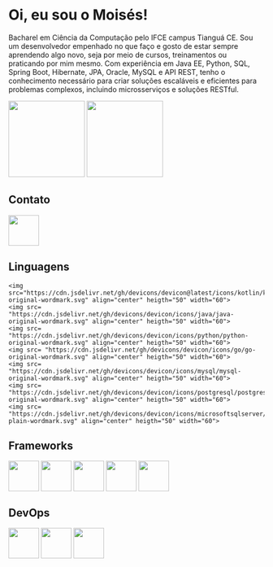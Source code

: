 # Oi, eu sou o Moisés! 
 Bacharel em Ciência da Computação pelo IFCE campus Tianguá CE. Sou um desenvolvedor empenhado no que faço e gosto de estar sempre aprendendo algo novo, seja por meio de cursos, treinamentos ou praticando por mim mesmo. 
 Com experiência em Java EE, Python, SQL, Spring Boot, Hibernate, JPA, Oracle, MySQL e API REST, tenho o conhecimento necessário para criar soluções escaláveis e eficientes para problemas complexos, incluindo microsserviços e soluções RESTful.


<div>
<img height="150em" src="https://github-readme-stats.vercel.app/api?username=moisesmiiranda&show_icons=true&theme=radical">

<img height="150em" src="https://github-readme-stats.vercel.app/api/top-langs/?username=moisesmiiranda&layout=compact">
</div>


## Contato
<a href="https://www.linkedin.com/in/moisesmiiranda/">
    <img src="https://cdn.jsdelivr.net/gh/devicons/devicon/icons/linkedin/linkedin-original.svg" align="center" heigth="50" width="60">
</a>



## Linguagens
<div>
    
    <img src="https://cdn.jsdelivr.net/gh/devicons/devicon@latest/icons/kotlin/kotlin-original-wordmark.svg" align="center" heigth="50" width="60">
    <img src= "https://cdn.jsdelivr.net/gh/devicons/devicon/icons/java/java-original-wordmark.svg" align="center" heigth="50" width="60">
    <img src= "https://cdn.jsdelivr.net/gh/devicons/devicon/icons/python/python-original-wordmark.svg" align="center" heigth="50" width="60">
    <img src= "https://cdn.jsdelivr.net/gh/devicons/devicon/icons/go/go-original-wordmark.svg" align="center" heigth="50" width="60">
    <img src= "https://cdn.jsdelivr.net/gh/devicons/devicon/icons/mysql/mysql-original-wordmark.svg" align="center" heigth="50" width="60">
    <img src= "https://cdn.jsdelivr.net/gh/devicons/devicon/icons/postgresql/postgresql-original-wordmark.svg" align="center" heigth="50" width="60">
    <img src= "https://cdn.jsdelivr.net/gh/devicons/devicon/icons/microsoftsqlserver/microsoftsqlserver-plain-wordmark.svg" align="center" heigth="50" width="60">
</div>

## Frameworks
<div> 
    <img src= "https://cdn.jsdelivr.net/gh/devicons/devicon/icons/spring/spring-original-wordmark.svg" align="center" heigth="50" width="60">
    <img src= "https://cdn.jsdelivr.net/gh/devicons/devicon/icons/nodejs/nodejs-original.svg" align="center" heigth="50" width="60">
    <img src= "https://cdn.jsdelivr.net/gh/devicons/devicon/icons/react/react-original-wordmark.svg" align="center" heigth="50" width="60">
    <img src= "https://cdn.jsdelivr.net/gh/devicons/devicon/icons/angularjs/angularjs-original.svg" align="center" heigth="50" width="60">
    <img src= "" align="center" heigth="50" width="60">
</div>

## DevOps
<div> 
<img src= "https://cdn.jsdelivr.net/gh/devicons/devicon/icons/docker/docker-original-wordmark.svg" align="center" heigth="50" width="60">
<img src= "https://img.icons8.com/?size=512&id=33039&format=png" align="center" heigth="50" width="60">
<img src= "" align="center" heigth="50" width="60">

</div>
